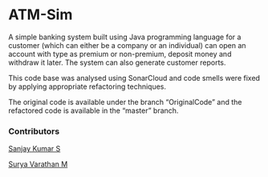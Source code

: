 # ATM-Sim


  A simple banking system built using Java programming language for a customer (which can either be a company or an individual) can open an account with type as
premium or non-premium, deposit money and withdraw it later. The system can also generate customer reports.

This code base was analysed using SonarCloud and code smells were fixed by applying appropriate refactoring techniques. 

The original code is available under the branch “OriginalCode” and the refactored code is available in the “master” branch.

### Contributors

[Sanjay Kumar S](https://github.com/ssk-14)

[Surya Varathan M](https://github.com/surya-varathan)
